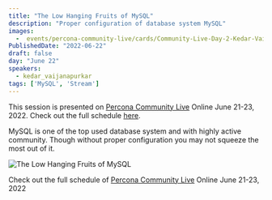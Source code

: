 ```yaml
---
title: "The Low Hanging Fruits of MySQL"
description: "Proper configuration of database system MySQL"
images:
  -  events/percona-community-live/cards/Community-Live-Day-2-Kedar-Vaijanapurkar.jpg
PublishedDate: "2022-06-22"
draft: false
day: "June 22"
speakers:
  - kedar_vaijanapurkar
tags: ['MySQL', 'Stream']
---
```



This session is presented on [Percona Community Live](/events/percona-community-live-2022/) Online June 21-23, 2022. Check out the full schedule [here](/events/percona-community-live-2022/).

MySQL is one of the top used database system and with highly active community. Though without proper configuration you may not squeeze the most out of it.

![The Low Hanging Fruits of MySQL](events/percona-community-live/cards/Community-Live-Day-2-Kedar-Vaijanapurkar.jpg)

Check out the full schedule of [Percona Community Live](/events/percona-community-live-2022/) Online June 21-23, 2022